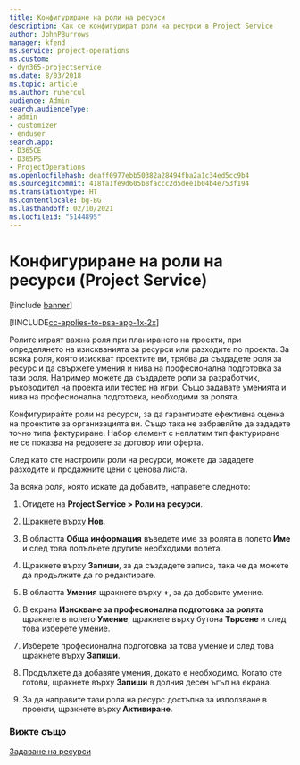 ```yaml
---
title: Конфигуриране на роли на ресурси
description: Как се конфигурират роли на ресурси в Project Service
author: JohnPBurrows
manager: kfend
ms.service: project-operations
ms.custom:
- dyn365-projectservice
ms.date: 8/03/2018
ms.topic: article
ms.author: ruhercul
audience: Admin
search.audienceType:
- admin
- customizer
- enduser
search.app:
- D365CE
- D365PS
- ProjectOperations
ms.openlocfilehash: deaff0977ebb50382a28494fba2a1c34ed5cc9b4
ms.sourcegitcommit: 418fa1fe9d605b8faccc2d5dee1b04b4e753f194
ms.translationtype: HT
ms.contentlocale: bg-BG
ms.lasthandoff: 02/10/2021
ms.locfileid: "5144895"
---
```

# <a name="configure-resource-roles-project-service"></a>Конфигуриране на роли на ресурси (Project Service)

[!include [banner](../includes/psa-now-project-operations.md)]

[!INCLUDE[cc-applies-to-psa-app-1x-2x](../includes/cc-applies-to-psa-app-1x-2x.md)]

Ролите играят важна роля при планирането на проекти, при определянето на изискванията за ресурси или разходите по проекта. За всяка роля, която изискват проектите ви, трябва да създадете роля за ресурс и да свържете умения и нива на професионална подготовка за тази роля. Например можете да създадете роли за разработчик, ръководител на проекта или тестер на игри. Също задавате уменията и нива на професионална подготовка, необходими за ролята.  
  
 Конфигурирайте роли на ресурси, за да гарантирате ефективна оценка на проектите за организацията ви.  Също така не забравяйте да зададете точно типа фактуриране. Набор елемент с неплатим тип фактуриране не се показва на редовете за договор или оферта.  
  
 След като сте настроили роли на ресурси, можете да зададете разходите и продажните цени с ценова листа.  
  
 За всяка роля, която искате да добавите, направете следното:  
  
1.  Отидете на **Project Service > Роли на ресурси**.  
  
2.  Щракнете върху **Нов**.  
  
3.  В областта **Обща информация** въведете име за ролята в полето **Име** и след това попълнете другите необходими полета.  
  
4.  Щракнете върху **Запиши**, за да създадете записа, така че да можете да продължите да го редактирате.  
  
5.  В областта **Умения** щракнете върху **+**, за да добавите умение.  
  
6.  В екрана **Изискване за професионална подготовка за ролята** щракнете в полето **Умение**, щракнете върху бутона **Търсене** и след това изберете умение.  
  
7.  Изберете професионална подготовка за това умение и след това щракнете върху **Запиши**.  
  
8.  Продължете да добавяте умения, докато е необходимо. Когато сте готови, щракнете върху **Запиши** в долния десен ъгъл на екрана.  
  
9. За да направите тази роля на ресурс достъпна за използване в проекти, щракнете върху **Активиране**.  
  
### <a name="see-also"></a>Вижте също  
 [Задаване на ресурси](../psa/set-up-resources.md)

